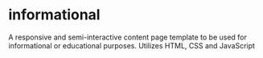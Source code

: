 # informational

A responsive and semi-interactive content page template to be used for informational or educational purposes.
Utilizes HTML, CSS and JavaScript
